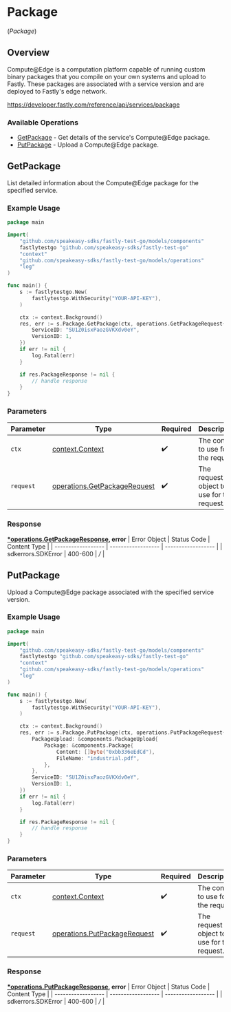 # Package
(*Package*)

## Overview

Compute@Edge is a computation platform capable of running custom binary packages that you compile on your own systems and upload to Fastly. These packages are associated with a service version and are deployed to Fastly's edge network.


<https://developer.fastly.com/reference/api/services/package>
### Available Operations

* [GetPackage](#getpackage) - Get details of the service's Compute@Edge package.
* [PutPackage](#putpackage) - Upload a Compute@Edge package.

## GetPackage

List detailed information about the Compute@Edge package for the specified service.

### Example Usage

```go
package main

import(
	"github.com/speakeasy-sdks/fastly-test-go/models/components"
	fastlytestgo "github.com/speakeasy-sdks/fastly-test-go"
	"context"
	"github.com/speakeasy-sdks/fastly-test-go/models/operations"
	"log"
)

func main() {
    s := fastlytestgo.New(
        fastlytestgo.WithSecurity("YOUR-API-KEY"),
    )

    ctx := context.Background()
    res, err := s.Package.GetPackage(ctx, operations.GetPackageRequest{
        ServiceID: "SU1Z0isxPaozGVKXdv0eY",
        VersionID: 1,
    })
    if err != nil {
        log.Fatal(err)
    }

    if res.PackageResponse != nil {
        // handle response
    }
}
```

### Parameters

| Parameter                                                                    | Type                                                                         | Required                                                                     | Description                                                                  |
| ---------------------------------------------------------------------------- | ---------------------------------------------------------------------------- | ---------------------------------------------------------------------------- | ---------------------------------------------------------------------------- |
| `ctx`                                                                        | [context.Context](https://pkg.go.dev/context#Context)                        | :heavy_check_mark:                                                           | The context to use for the request.                                          |
| `request`                                                                    | [operations.GetPackageRequest](../../models/operations/getpackagerequest.md) | :heavy_check_mark:                                                           | The request object to use for the request.                                   |


### Response

**[*operations.GetPackageResponse](../../models/operations/getpackageresponse.md), error**
| Error Object       | Status Code        | Content Type       |
| ------------------ | ------------------ | ------------------ |
| sdkerrors.SDKError | 400-600            | */*                |

## PutPackage

Upload a Compute@Edge package associated with the specified service version.

### Example Usage

```go
package main

import(
	"github.com/speakeasy-sdks/fastly-test-go/models/components"
	fastlytestgo "github.com/speakeasy-sdks/fastly-test-go"
	"context"
	"github.com/speakeasy-sdks/fastly-test-go/models/operations"
	"log"
)

func main() {
    s := fastlytestgo.New(
        fastlytestgo.WithSecurity("YOUR-API-KEY"),
    )

    ctx := context.Background()
    res, err := s.Package.PutPackage(ctx, operations.PutPackageRequest{
        PackageUpload: &components.PackageUpload{
            Package: &components.Package{
                Content: []byte("0xbb336eEdCd"),
                FileName: "industrial.pdf",
            },
        },
        ServiceID: "SU1Z0isxPaozGVKXdv0eY",
        VersionID: 1,
    })
    if err != nil {
        log.Fatal(err)
    }

    if res.PackageResponse != nil {
        // handle response
    }
}
```

### Parameters

| Parameter                                                                    | Type                                                                         | Required                                                                     | Description                                                                  |
| ---------------------------------------------------------------------------- | ---------------------------------------------------------------------------- | ---------------------------------------------------------------------------- | ---------------------------------------------------------------------------- |
| `ctx`                                                                        | [context.Context](https://pkg.go.dev/context#Context)                        | :heavy_check_mark:                                                           | The context to use for the request.                                          |
| `request`                                                                    | [operations.PutPackageRequest](../../models/operations/putpackagerequest.md) | :heavy_check_mark:                                                           | The request object to use for the request.                                   |


### Response

**[*operations.PutPackageResponse](../../models/operations/putpackageresponse.md), error**
| Error Object       | Status Code        | Content Type       |
| ------------------ | ------------------ | ------------------ |
| sdkerrors.SDKError | 400-600            | */*                |
